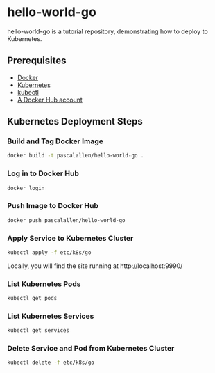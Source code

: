 # hello-world-go

hello-world-go is a tutorial repository, demonstrating how to deploy to Kubernetes.

## Prerequisites

- [Docker](https://www.docker.com/)
- [Kubernetes](https://kubernetes.io/releases/download/)
- [kubectl](https://kubernetes.io/releases/download/)
- [A Docker Hub account](https://hub.docker.com/)

## Kubernetes Deployment Steps

### Build and Tag Docker Image

```bash
docker build -t pascalallen/hello-world-go .
```

### Log in to Docker Hub

```bash
docker login
```

### Push Image to Docker Hub

```bash
docker push pascalallen/hello-world-go
``` 

### Apply Service to Kubernetes Cluster

```bash
kubectl apply -f etc/k8s/go
```

Locally, you will find the site running at http://localhost:9990/ 

### List Kubernetes Pods

```bash
kubectl get pods
```

### List Kubernetes Services

```bash
kubectl get services
```

### Delete Service and Pod from Kubernetes Cluster

```bash
kubectl delete -f etc/k8s/go
```

